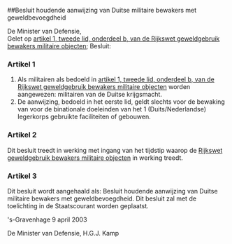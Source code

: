 <meta http-equiv='Content-Type' content='text/html; charset=utf-8' />

##Besluit houdende aanwijzing van Duitse militaire bewakers met geweldbevoegdheid

De Minister van Defensie,  
Gelet op [artikel 1, tweede lid, onderdeel b, van de Rijkswet geweldgebruik bewakers militaire objecten](../../../../../../../../../../../rijkswet/rijkswet/geweldgebruik/bewakers/militaire/objecten/BWBR0014738/README.md);
Besluit:     

### Artikel  1  

1.  Als militairen als bedoeld in [artikel 1, tweede lid, onderdeel b, van de Rijkswet geweldgebruik bewakers militaire objecten](../../../../../../../../../../../rijkswet/rijkswet/geweldgebruik/bewakers/militaire/objecten/BWBR0014738/README.md) worden aangewezen: militairen van de Duitse krijgsmacht.   
2.  De aanwijzing, bedoeld in het eerste lid, geldt slechts voor de bewaking van voor de binationale doeleinden van het 1 (Duits/Nederlandse) legerkorps gebruikte faciliteiten of gebouwen.   

### Artikel  2  

Dit besluit treedt in werking met ingang van het tijdstip waarop de [Rijkswet geweldgebruik bewakers militaire objecten](../../../../../../../../../../../rijkswet/rijkswet/geweldgebruik/bewakers/militaire/objecten/BWBR0014738/README.md) in werking treedt.  

### Artikel  3  

Dit besluit wordt aangehaald als: Besluit houdende aanwijzing van Duitse militaire bewakers met geweldbevoegdheid. 
Dit besluit zal met de toelichting in de Staatscourant worden geplaatst.   

's-Gravenhage 
9 april 2003    

De 
Minister van Defensie, 
H.G.J.  Kamp      

